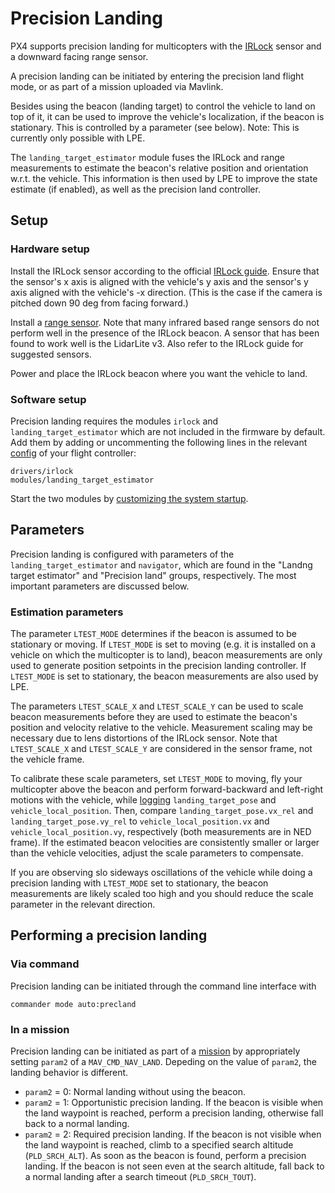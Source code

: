 # Precision Landing

PX4 supports precision landing for multicopters with the [IRLock](https://irlock.com/products/ir-lock-sensor-precision-landing-kit) sensor and a downward facing range sensor.

A precision landing can be initiated by entering the precision land flight mode, or as part of a mission uploaded via Mavlink.

Besides using the beacon (landing target) to control the vehicle to land on top of it, it can be used to improve the vehicle's localization, if the beacon is stationary.
This is controlled by a parameter (see below).
Note: This is currently only possible with LPE.

The `landing_target_estimator` module fuses the IRLock and range measurements to estimate the beacon's relative position and orientation w.r.t. the vehicle.
This information is then used by LPE to improve the state estimate (if enabled), as well as the precision land controller.

## Setup
### Hardware setup
Install the IRLock sensor according to the official [IRLock guide](https://irlock.readme.io/v2.0/docs). Ensure that the sensor's x axis is aligned with the vehicle's y axis and the sensor's y axis aligned with the vehicle's -x direction. (This is the case if the camera is pitched down 90 deg from facing forward.)

Install a [range sensor](https://docs.px4.io/en/getting_started/sensor_selection.html#distance).
Note that many infrared based range sensors do not perform well in the presence of the IRLock beacon.
A sensor that has been found to work well is the LidarLite v3.
Also refer to the IRLock guide for suggested sensors.

Power and place the IRLock beacon where you want the vehicle to land.

### Software setup
Precision landing requires the modules `irlock` and `landing_target_estimator` which are not included in the firmware by default.
Add them by adding or uncommenting the following lines in the relevant [config](https://github.com/PX4/Firmware/tree/master/cmake/configs) of your flight controller:

```
drivers/irlock
modules/landing_target_estimator
```

Start the two modules by [customizing the system startup](../advanced/system_startup.html#starting-additional-applications).

## Parameters
Precision landing is configured with parameters of the `landing_target_estimator` and `navigator`, which are found in the "Landng target estimator" and "Precision land" groups, respectively.
The most important parameters are discussed below.

### Estimation parameters
The parameter `LTEST_MODE` determines if the beacon is assumed to be stationary or moving.
If `LTEST_MODE` is set to moving (e.g. it is installed on a vehicle on which the multicopter is to land), beacon measurements are only used to generate position setpoints in the precision landing controller.
If `LTEST_MODE` is set to stationary, the beacon measurements are also used by LPE.

The parameters `LTEST_SCALE_X` and `LTEST_SCALE_Y` can be used to scale beacon measurements before they are used to estimate the beacon's position and velocity relative to the vehicle.
Measurement scaling may be necessary due to lens distortions of the IRLock sensor.
Note that `LTEST_SCALE_X` and `LTEST_SCALE_Y` are considered in the sensor frame, not the vehicle frame.

To calibrate these scale parameters, set `LTEST_MODE` to moving, fly your multicopter above the beacon and perform forward-backward and left-right motions with the vehicle, while [logging](../log/logging.html#configuration) `landing_target_pose` and `vehicle_local_position`.
Then, compare `landing_target_pose.vx_rel` and `landing_target_pose.vy_rel` to `vehicle_local_position.vx` and `vehicle_local_position.vy`, respectively (both measurements are in NED frame). If the estimated beacon velocities are consistently smaller or larger than the vehicle velocities, adjust the scale parameters to compensate.

If you are observing slo sideways oscillations of the vehicle while doing a precision landing with `LTEST_MODE` set to stationary, the beacon measurements are likely scaled too high and you should reduce the scale parameter in the relevant direction.

## Performing a precision landing
### Via command
Precision landing can be initiated through the command line interface with
```
commander mode auto:precland
```

### In a mission
Precision landing can be initiated as part of a [mission](https://dev.px4.io/en/qgc/#planning-missions) by appropriately setting `param2` of a `MAV_CMD_NAV_LAND`.
Depeding on the value of `param2`, the landing behavior is different.

- `param2` = 0: Normal landing without using the beacon.
- `param2` = 1: Opportunistic precision landing. If the beacon is visible when the land waypoint is reached, perform a precision landing, otherwise fall back to a normal landing.
- `param2` = 2: Required precision landing. If the beacon is not visible when the land waypoint is reached, climb to a specified search altitude (`PLD_SRCH_ALT`). As soon as the beacon is found, perform a precision landing. If the beacon is not seen even at the search altitude, fall back to a normal landing after a search timeout (`PLD_SRCH_TOUT`).
